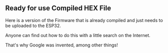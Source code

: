 ## Ready for use Compiled HEX File

Here is a version of the Firmware that is already compiled and just needs to be uploaded to the ESP32.

Anyone can find out how to do this with a little search on the Internet.

That's why Google was invented, among other things!
